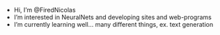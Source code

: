 - Hi, I’m @FiredNicolas
- I’m interested in NeuralNets and developing sites and web-programs
- I’m currently learning well... many different things, ex. text generation
